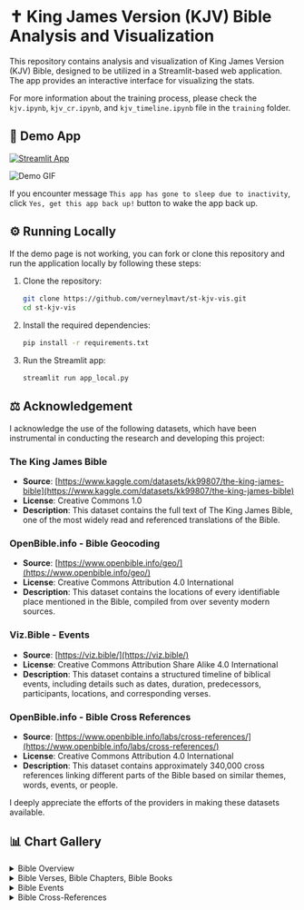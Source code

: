 # ✝️ King James Version (KJV) Bible Analysis and Visualization

This repository contains analysis and visualization of King James Version (KJV) Bible, designed to be utilized in a Streamlit-based web application. The app provides an interactive interface for visualizing the stats.

For more information about the training process, please check the `kjv.ipynb`, `kjv_cr.ipynb`, and `kjv_timeline.ipynb` file in the `training` folder.

## 🎈 Demo App

[![Streamlit App](https://static.streamlit.io/badges/streamlit_badge_black_white.svg)](https://verneylogyt-kjv-vis.streamlit.app/)

![Demo GIF](https://github.com/verneylmavt/st-kjv-vis/blob/main/assets/demo.gif)

If you encounter message `This app has gone to sleep due to inactivity`, click `Yes, get this app back up!` button to wake the app back up.

## ⚙️ Running Locally

If the demo page is not working, you can fork or clone this repository and run the application locally by following these steps:

<!-- ### Prerequisites

Ensure you have the following installed:

- Python 3.8 or later
- pip (Python Package Installer)

### Installation Steps -->

1. Clone the repository:

   ```bash
   git clone https://github.com/verneylmavt/st-kjv-vis.git
   cd st-kjv-vis
   ```

2. Install the required dependencies:

   ```bash
   pip install -r requirements.txt
   ```

3. Run the Streamlit app:
   ```bash
   streamlit run app_local.py
   ```

## ⚖️ Acknowledgement

I acknowledge the use of the following datasets, which have been instrumental in conducting the research and developing this project:

### The King James Bible

- **Source**: [https://www.kaggle.com/datasets/kk99807/the-king-james-bible](https://www.kaggle.com/datasets/kk99807/the-king-james-bible)
- **License**: Creative Commons 1.0
- **Description**: This dataset contains the full text of The King James Bible, one of the most widely read and referenced translations of the Bible.

### OpenBible.info - Bible Geocoding

- **Source**: [https://www.openbible.info/geo/](https://www.openbible.info/geo/)
- **License**: Creative Commons Attribution 4.0 International
- **Description**: This dataset contains the locations of every identifiable place mentioned in the Bible, compiled from over seventy modern sources.

### Viz.Bible - Events

- **Source**: [https://viz.bible/](https://viz.bible/)
- **License**: Creative Commons Attribution Share Alike 4.0 International
- **Description**: This dataset contains a structured timeline of biblical events, including details such as dates, duration, predecessors, participants, locations, and corresponding verses.

### OpenBible.info - Bible Cross References

- **Source**: [https://www.openbible.info/labs/cross-references/](https://www.openbible.info/labs/cross-references/)
- **License**: Creative Commons Attribution 4.0 International
- **Description**: This dataset contains approximately 340,000 cross references linking different parts of the Bible based on similar themes, words, events, or people.

I deeply appreciate the efforts of the providers in making these datasets available.

## 📊 Chart Gallery

<!-- <img src="https://github.com/verneylmavt/st-kjv-vis/blob/main/assets/screenshots/1.png" width="90%"></img>
<img src="https://github.com/verneylmavt/st-kjv-vis/blob/main/assets/screenshots/7.png" width="45%"></img>
<img src="https://github.com/verneylmavt/st-kjv-vis/blob/main/assets/screenshots/8.png" width="45%"></img>
<img src="https://github.com/verneylmavt/st-kjv-vis/blob/main/assets/screenshots/10_1.png" width="45%"></img>
<img src="https://github.com/verneylmavt/st-kjv-vis/blob/main/assets/screenshots/10_2.png" width="45%"></img>
<img src="https://github.com/verneylmavt/st-kjv-vis/blob/main/assets/screenshots/10_3.png" width="45%"></img>
<img src="https://github.com/verneylmavt/st-kjv-vis/blob/main/assets/screenshots/10_4.png" width="45%"></img>
<img src="https://github.com/verneylmavt/st-kjv-vis/blob/main/assets/screenshots/10_5.png" width="45%"></img> -->

<details>
  <summary>Bible Overview</summary>
  <p>
    <img src="https://github.com/verneylmavt/st-kjv-vis/blob/main/assets/models/figure_bible_overview.png"/>
  </p>
</details>

<details>
  <summary>Bible Verses, Bible Chapters, Bible Books</summary>
  <p>
    <img src="https://github.com/verneylmavt/st-kjv-vis/blob/main/assets/models/figure_verses_book.png"/>
    <img src="https://github.com/verneylmavt/st-kjv-vis/blob/main/assets/models/figure_chapters_book.png"/>
    <img src="https://github.com/verneylmavt/st-kjv-vis/blob/main/assets/models/figure_verses_chapter.png"/>
    <img src="https://github.com/verneylmavt/st-kjv-vis/blob/main/assets/models/figure_lex_rich_book.png"/>
    <img src="https://github.com/verneylmavt/st-kjv-vis/blob/main/assets/models/figure_snt_book.png"/>
  </p>
</details>

<details>
  <summary>Bible Events</summary>
  <p>
    <img src="https://github.com/verneylmavt/st-kjv-vis/blob/main/assets/models/figure_timeline_bc.png"/>
    <img src="https://github.com/verneylmavt/st-kjv-vis/blob/main/assets/models/figure_timeline_ad.png"/>
  </p>
</details>

<details>
  <summary>Bible Cross-References</summary>
  <p>
    <img src="https://github.com/verneylmavt/st-kjv-vis/blob/main/assets/models/figure_cr_hm.png"/>
    <img src="https://github.com/verneylmavt/st-kjv-vis/blob/main/assets/models/figure_cr_cd.png"/>
    <img src="https://github.com/verneylmavt/st-kjv-vis/blob/main/assets/models/figure_cr_sd.png"/>
    <img src="https://github.com/verneylmavt/st-kjv-vis/blob/main/assets/models/figure_cr_ng.png"/>
    <img src="https://github.com/verneylmavt/st-kjv-vis/blob/main/assets/models/figure_cr_ng_spiral.png"/>
    <img src="https://github.com/verneylmavt/st-kjv-vis/blob/main/assets/models/figure_cr_ng_snail.png"/>
  </p>
</details>
